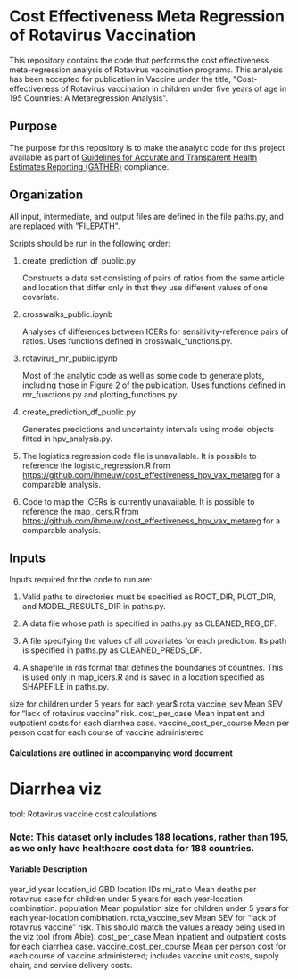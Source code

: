 # Cost Effectiveness Meta Regression of Rotavirus Vaccination
This repository contains the code that performs the cost effectiveness 
meta-regression analysis of Rotavirus vaccination programs. This analysis 
has been accepted for publication in Vaccine under the title, 
"Cost-effectiveness of Rotavirus vaccination in children under five years 
of age in 195 Countries: A Metaregression Analysis".

## Purpose
The purpose for this repository is to make the analytic code for this 
project available as part of [Guidelines for Accurate and Transparent 
Health Estimates Reporting (GATHER)](http://gather-statement.org/) 
compliance.

## Organization
All input, intermediate, and output files are defined in the file 
paths.py, and are replaced with "FILEPATH".

Scripts should be run in the following order:

1. create_prediction_df_public.py

   Constructs a data set consisting of pairs of ratios from the same 
article and location that differ only in that they use different values of 
one covariate.

2. crosswalks_public.ipynb

   Analyses of differences between ICERs for sensitivity-reference pairs 
of ratios. Uses functions defined in crosswalk_functions.py.

3. rotavirus_mr_public.ipynb

   Most of the analytic code as well as some code to generate plots, 
including those in Figure 2 of the publication. Uses functions defined in 
mr_functions.py and plotting_functions.py.

4. create_prediction_df_public.py

   Generates predictions and uncertainty intervals using model objects 
fitted in hpv_analysis.py.

5. The logistics regression code file is unavailable. It is possible to 
reference the logistic_regression.R from 
https://github.com/ihmeuw/cost_effectiveness_hpv_vax_metareg for a 
comparable analysis. 

6. Code to map the ICERs is currently unavailable. It is possible to 
reference the map_icers.R from 
https://github.com/ihmeuw/cost_effectiveness_hpv_vax_metareg for a 
comparable analysis. 

## Inputs
Inputs required for the code to run are:

1. Valid paths to directories must be specified as ROOT_DIR, PLOT_DIR, and 
MODEL_RESULTS_DIR in paths.py.

2. A data file whose path is specified in paths.py as CLEANED_REG_DF.

3. A file specifying the values of all covariates for each prediction. Its 
path is specified in paths.py as CLEANED_PREDS_DF.

4. A shapefile in rds format that defines the boundaries of countries. 
This is used only in map_icers.R and is saved in a location specified as 
SHAPEFILE in paths.py.


size for children under 5 years for each year$
rota_vaccine_sev        Mean SEV for “lack of rotavirus vaccine” risk. 
cost_per_case   Mean inpatient and outpatient costs for each diarrhea 
case.
vaccine_cost_per_course Mean per person cost for each course of vaccine 
administered

#### Calculations are outlined in accompanying word document
# Diarrhea viz 
tool: 
Rotavirus vaccine cost calculations


### Note: This dataset only includes 188 locations, rather than 195, as we only have healthcare cost data for 188 countries. 
#### Variable	Description
year_id	year
location_id	GBD location IDs
mi_ratio	Mean deaths per rotavirus case for children under 5 years for each year-location combination.
population	Mean population size for children under 5 years for each year-location combination.
rota_vaccine_sev	Mean SEV for “lack of rotavirus vaccine” risk. This should match the values already being used in the viz tool (from Abie).
cost_per_case	Mean inpatient and outpatient costs for each diarrhea case.
vaccine_cost_per_course	Mean per person cost for each course of vaccine administered; includes vaccine unit costs, supply chain, and service delivery costs.


